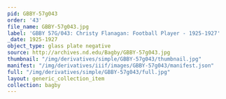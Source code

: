 ```yaml
---
pid: GBBY-57g043
order: '43'
file_name: GBBY-57g043.jpg
label: 'GBBY 57G/043: Christy Flanagan: Football Player - 1925-1927'
_date: 1925-1927
object_type: glass plate negative
source: http://archives.nd.edu/Bagby/GBBY-57g043.jpg
thumbnail: "/img/derivatives/simple/GBBY-57g043/thumbnail.jpg"
manifest: "/img/derivatives/iiif/images/GBBY-57g043/manifest.json"
full: "/img/derivatives/simple/GBBY-57g043/full.jpg"
layout: generic_collection_item
collection: bagby
---
```

